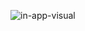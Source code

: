 ![in-app-visual](https://github.com/gunesgultekin/WebProgramming-homework-1/assets/126399958/70aaac5f-bf42-4f97-9ab4-5db5f4773611)
